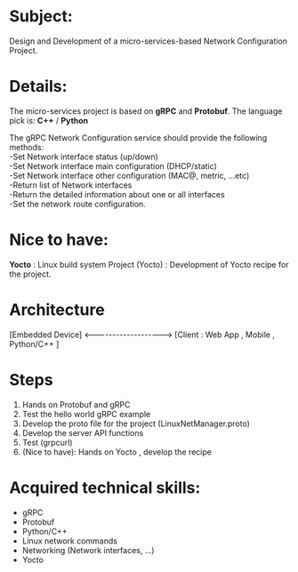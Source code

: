 # Subject: 

Design and Development of a micro-services-based Network Configuration Project.

# Details:

The micro-services project is based on **gRPC** and **Protobuf**.
The language pick is: **C++** / **Python**

The gRPC Network Configuration service should provide the following methods: \
-Set Network interface status (up/down)\
-Set Network interface main configuration (DHCP/static)\
-Set Network interface other configuration (MAC@, metric, ...etc)\
-Return list of Network interfaces\
-Return the detailed information about one or all interfaces\
-Set the network route configuration.

# Nice to have:
**Yocto** : Linux build system
Project (Yocto) : Development of Yocto recipe for the project.
# Architecture
[Embedded Device] <-------------------> [Client : Web App , Mobile , Python/C++ ]

# Steps
1) Hands on Protobuf and gRPC
2) Test the hello world gRPC example
3) Develop the proto file for the project (LinuxNetManager.proto)
4) Develop the server API functions
5) Test (grpcurl)
6) (Nice to have): Hands on Yocto , develop the recipe

# Acquired technical skills:
- gRPC
- Protobuf
- Python/C++
- Linux network commands
- Networking (Network interfaces, ...)
- Yocto